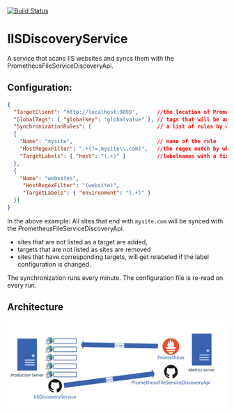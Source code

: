 [![Build Status](https://travis-ci.org/SylvesterMachielse/IISDiscoveryService.svg?branch=master)](https://travis-ci.org/SylvesterMachielse/IISDiscoveryService)
# IISDiscoveryService
A service that scans IIS websites and syncs them with the PrometheusFileServiceDiscoveryApi. 

## Configuration:
```json
{
  "TargetClient": "http://localhost:9099",      //the location of PrometheusFileServiceDiscoveryApi
  "GlobalTags": { "globalkey": "globalvalue" }, // tags that will be added to ALL targets
  "SynchronizationRules": [                     // a list of rules by which targets will be identified, added, removed and patched
  {
    "Name": "mysite",                           // name of the rule
    "HostRegexFilter": ".+(?=.mysite\\.com)",   //the regex match by which sites for this rule are identified
    "TargetLabels": { "host": "(.+)" }          //labelnames with a fixed key and a regex match for it's value
  },
  {
    "Name": "websites",
     "HostRegexFilter": "(website)",
     "TargetLabels": { "environment": "(.+)" }
  }]
}
```

In the above example:
All sites that end with `mysite.com` will be synced with the PrometheusFileServiceDiscoveryApi. 
* sites that are not listed as a target are added,
* targets that are not listed as sites are removed
* sites that have corresponding targets, will get relabeled if the label configuration is changed.

The synchronization runs every minute. The configuration file is re-read on every run.

## Architecture
![architecture](https://github.com/SylvesterMachielse/IISDiscoveryService/raw/master/architecture.PNG "Architecture")

